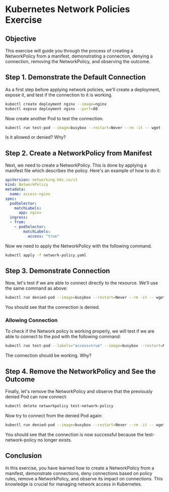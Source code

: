 # Kubernetes Network Policies Exercise

## Objective

This exercise will guide you through the process of creating a NetworkPolicy from a manifest, demonstrating a connection, denying a connection, removing the NetworkPolicy, and observing the outcome.


## Step 1. Demonstrate the Default Connection

As a first step before applying network policies, we'll create a deployment, expose it, and test if the connection to it is working.

```bash
kubectl create deployment nginx --image=nginx
kubectl expose deployment nginx --port=80
```

Now create another Pod to test the connection.

```bash
kubectl run test-pod --image=busybox --restart=Never --rm -it -- wget -qO- http://nginx.default.svc.cluster.local:80
```

Is it allowed or denied? Why?

## Step 2. Create a NetworkPolicy from Manifest

Next, we need to create a NetworkPolicy. This is done by applying a manifest file which describes the policy. Here's an example of how to do it:

```yaml
apiVersion: networking.k8s.io/v1
kind: NetworkPolicy
metadata:
  name: access-nginx
spec:
  podSelector:
    matchLabels:
      app: nginx
  ingress:
  - from:
    - podSelector:
        matchLabels:
          access: "true"
```

Now we need to apply the NetworkPolicy with the following command.

```bash
kubectl apply -f network-policy.yaml
```

## Step 3. Demonstrate Connection

Now, let's test if we are able to connect directly to the resource. We'll use the same command as above: 

```bash
kubectl run denied-pod --image=busybox --restart=Never --rm -it -- wget -qO- http://nginx.default.svc.cluster.local:80 --timeout 10
```

You should see that the connection is denied.

### Allowing Connection

To check if the Network policy is working properly, we will test if we are able to connect to the pod with the following command:

```bash
kubectl run test-pod --labels="access=true" --image=busybox --restart=Never --rm -it -- wget -qO- http://nginx.default.svc.cluster.local:80 --timeout 10
```

The connection should be working. Why?


## Step 4. Remove the NetworkPolicy and See the Outcome

Finally, let's remove the NetworkPolicy and observe that the previously denied Pod can now connect:

```bash
kubectl delete networkpolicy test-network-policy
```

Now try to connect from the denied Pod again:

```bash
kubectl run denied-pod --image=busybox --restart=Never --rm -it -- wget -qO- http://nginx.default.svc.cluster.local:80 --timeout 10
```

You should see that the connection is now successful because the test-network-policy no longer exists.

## Conclusion

In this exercise, you have learned how to create a NetworkPolicy from a manifest, demonstrate connections, deny connections based on policy rules, remove a NetworkPolicy, and observe its impact on connections. This knowledge is crucial for managing network access in Kubernetes.

